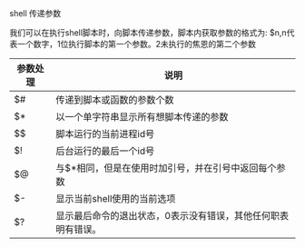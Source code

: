 shell 传递参数

我们可以在执行shell脚本时，向脚本传递参数，脚本内获取参数的格式为: $n,n代表一个数字，1位执行脚本的第一个参数。2未执行的焦恩的第二个参数

参数处理 | 说明
-- | --
$# | 传递到脚本或函数的参数个数
$* | 以一个单字符串显示所有想脚本传递的参数
$$ | 脚本运行的当前进程id号
$! | 后台运行的最后一个id号
$@ | 与$*相同，但是在使用时加引号，并在引号中返回每个参数
$- | 显示当前shell使用的当前选项
$? | 显示最后命令的退出状态，0表示没有错误，其他任何职表明有错误。

